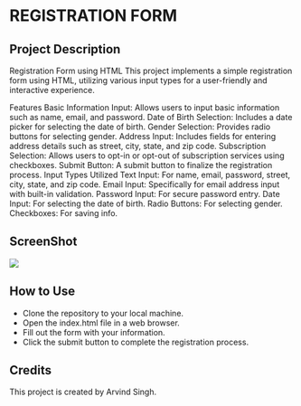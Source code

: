# REGISTRATION FORM

## Project Description
Registration Form using HTML
This project implements a simple registration form using HTML, utilizing various input types for a user-friendly and interactive experience.

Features
Basic Information Input: Allows users to input basic information such as name, email, and password.
Date of Birth Selection: Includes a date picker for selecting the date of birth.
Gender Selection: Provides radio buttons for selecting gender.
Address Input: Includes fields for entering address details such as street, city, state, and zip code.
Subscription Selection: Allows users to opt-in or opt-out of subscription services using checkboxes.
Submit Button: A submit button to finalize the registration process.
Input Types Utilized
Text Input: For name, email, password, street, city, state, and zip code.
Email Input: Specifically for email address input with built-in validation.
Password Input: For secure password entry.
Date Input: For selecting the date of birth.
Radio Buttons: For selecting gender.
Checkboxes: For saving info.

## ScreenShot
<img src="../main/preview.png">

## How to Use
* Clone the repository to your local machine.
* Open the index.html file in a web browser.
* Fill out the form with your information.
* Click the submit button to complete the registration process.

## Credits
This project is created by Arvind Singh.
